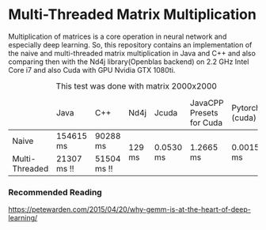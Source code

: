 # Multi-Threaded Matrix Multiplication

Multiplication of matrices is a core operation in neural network and especially deep learning. So, this repository contains an implementation of the naive and multi-threaded matrix multiplication in Java and C++ and also comparing then with the Nd4j library(Openblas backend) on 2.2 GHz Intel Core i7 and also Cuda with GPU Nvidia GTX 1080ti.

<table class="table table-bordered table-striped" style="margin: 0 auto !important;float: none !important;width: auto;"> 
  <caption>This test was done with matrix 2000x2000 </caption>
<thead> 									
	<tr><td></td> <td>Java</td> <td>C++</td> <td>Nd4j</td> <td>Jcuda</td><td>JavaCPP Presets for Cuda</td> <td> Pytorch (cuda)</td></tr> </thead>
	 <tbody> 
     	 <tr> <td>Naive</td> <td>154615 ms</td> <td>90288 ms</td> <td rowspan="2">129 ms</td><td rowspan="2">0.0530 ms</td><td rowspan="2">1.2665 ms</td><td rowspan="2">0.0015 ms</td></tr> 
	 <tr> <td>Multi-Threaded</td> <td>21307 ms !!</td> <td>51504 ms !! </td>  </tr> 
</tbody></table>




### Recommended Reading

https://petewarden.com/2015/04/20/why-gemm-is-at-the-heart-of-deep-learning/

